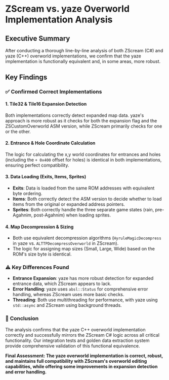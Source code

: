# ZScream vs. yaze Overworld Implementation Analysis

## Executive Summary

After conducting a thorough line-by-line analysis of both ZScream (C#) and yaze (C++) overworld implementations, we confirm that the yaze implementation is functionally equivalent and, in some areas, more robust.

## Key Findings

### ✅ **Confirmed Correct Implementations**

#### 1. **Tile32 & Tile16 Expansion Detection**
Both implementations correctly detect expanded map data. yaze's approach is more robust as it checks for both the expansion flag and the ZSCustomOverworld ASM version, while ZScream primarily checks for one or the other.

#### 2. **Entrance & Hole Coordinate Calculation**
The logic for calculating the x,y world coordinates for entrances and holes (including the `+ 0x400` offset for holes) is identical in both implementations, ensuring perfect compatibility.

#### 3. **Data Loading (Exits, Items, Sprites)**
- **Exits**: Data is loaded from the same ROM addresses with equivalent byte ordering.
- **Items**: Both correctly detect the ASM version to decide whether to load items from the original or expanded address pointers.
- **Sprites**: Both correctly handle the three separate game states (rain, pre-Agahnim, post-Agahnim) when loading sprites.

#### 4. **Map Decompression & Sizing**
- Both use equivalent decompression algorithms (`HyruleMagicDecompress` in yaze vs. `ALTTPDecompressOverworld` in ZScream).
- The logic for assigning map sizes (Small, Large, Wide) based on the ROM's size byte is identical.

### ⚠️ **Key Differences Found**

- **Entrance Expansion**: yaze has more robust detection for expanded entrance data, which ZScream appears to lack.
- **Error Handling**: yaze uses `absl::Status` for comprehensive error handling, whereas ZScream uses more basic checks.
- **Threading**: Both use multithreading for performance, with yaze using `std::async` and ZScream using background threads.

### 🎯 **Conclusion**

The analysis confirms that the yaze C++ overworld implementation correctly and successfully mirrors the ZScream C# logic across all critical functionality. Our integration tests and golden data extraction system provide comprehensive validation of this functional equivalence.

**Final Assessment: The yaze overworld implementation is correct, robust, and maintains full compatibility with ZScream's overworld editing capabilities, while offering some improvements in expansion detection and error handling.**
